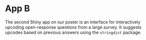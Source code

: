 # App B

The second Shiny app on our poster is an interface for interactively upcoding open-response questions from a large survey. It suggests upcodes based on previous answers using the `stringdist` package.